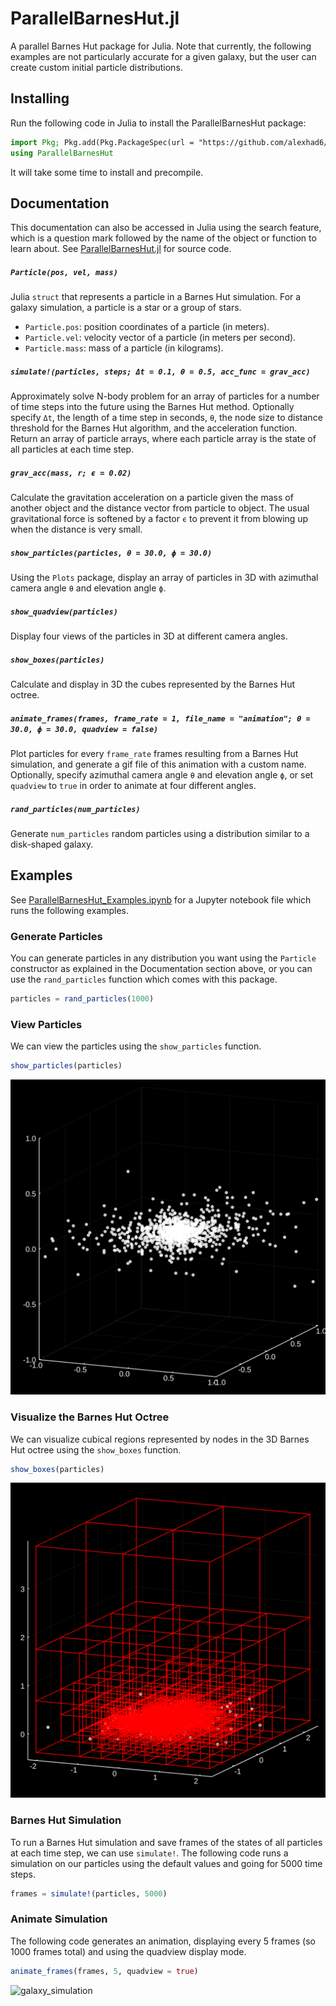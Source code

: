 # ParallelBarnesHut.jl
A parallel Barnes Hut package for Julia. Note that currently, the following examples are not particularly accurate for a given galaxy, but the user can create custom initial particle distributions.

## Installing
Run the following code in Julia to install the ParallelBarnesHut package:
```julia
import Pkg; Pkg.add(Pkg.PackageSpec(url = "https://github.com/alexhad6/ParallelBarnesHut.jl"))
using ParallelBarnesHut
```
It will take some time to install and precompile.

## Documentation

This documentation can also be accessed in Julia using the search feature, which is a question mark followed by the name of the object or function to learn about. See [ParallelBarnesHut.jl](src/ParallelBarnesHut.jl) for source code.

##### `Particle(pos, vel, mass)`
Julia `struct` that represents a particle in a Barnes Hut simulation. For a galaxy simulation, a particle is a star or a group of stars.
- `Particle.pos`: position coordinates of a particle (in meters).
- `Particle.vel`: velocity vector of a particle (in meters per second).
- `Particle.mass`: mass of a particle (in kilograms).

##### `simulate!(particles, steps; Δt = 0.1, θ = 0.5, acc_func = grav_acc)`
Approximately solve N-body problem for an array of particles for a number of time steps into the future using the Barnes Hut method. Optionally specify `Δt`, the length of a time step in seconds, `θ`, the node size to distance threshold for the Barnes Hut algorithm, and the acceleration function. Return an array of particle arrays, where each particle array is the state of all particles at each time step.

##### `grav_acc(mass, r; ϵ = 0.02)`
Calculate the gravitation acceleration on a particle given the mass of another object and the distance vector from particle to object. The usual gravitational force is softened by a factor `ϵ` to prevent it from blowing up when the distance is very small.

##### `show_particles(particles, θ = 30.0, ϕ = 30.0)`
Using the `Plots` package, display an array of particles in 3D with azimuthal camera angle `θ` and elevation angle `ϕ`.

##### `show_quadview(particles)`
Display four views of the particles in 3D at different camera angles.

##### `show_boxes(particles)`
Calculate and display in 3D the cubes represented by the Barnes Hut octree.

##### `animate_frames(frames, frame_rate = 1, file_name = "animation"; θ = 30.0, ϕ = 30.0, quadview = false)`
Plot particles for every `frame_rate` frames resulting from a Barnes Hut simulation, and generate a gif file of this animation with a custom name. Optionally, specify azimuthal camera angle `θ` and elevation angle `ϕ`, or set `quadview` to `true` in order to animate at four different angles.

##### `rand_particles(num_particles)`
Generate `num_particles` random particles using a distribution similar to a disk-shaped galaxy.

## Examples

See [ParallelBarnesHut_Examples.ipynb](ParallelBarnesHut_Examples.ipynb) for a Jupyter notebook file which runs the following examples.

### Generate Particles
You can generate particles in any distribution you want using the `Particle` constructor as explained in the Documentation section above, or you can use the `rand_particles` function which comes with this package.
```julia
particles = rand_particles(1000)
```

### View Particles
We can view the particles using the `show_particles` function.
```julia
show_particles(particles)
```
![view_particles](img/view_particles.svg)

### Visualize the Barnes Hut Octree
We can visualize cubical regions represented by nodes in the 3D Barnes Hut octree using the `show_boxes` function.
```julia
show_boxes(particles)
```
![visualize_octree](img/visualize_octree.svg)

### Barnes Hut Simulation
To run a Barnes Hut simulation and save frames of the states of all particles at each time step, we can use `simulate!`. The following code runs a simulation on our particles using the default values and going for 5000 time steps.
```julia
frames = simulate!(particles, 5000)
```

### Animate Simulation
The following code generates an animation, displaying every 5 frames (so 1000 frames total) and using the quadview display mode.
```julia
animate_frames(frames, 5, quadview = true)
```
![galaxy_simulation](img/animation_example.gif)
